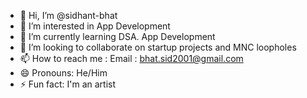 - 👋 Hi, I’m @sidhant-bhat
- 👀 I’m interested in App Development
- 🌱 I’m currently learning DSA. App Development
- 💞️ I’m looking to collaborate on startup projects and MNC loopholes
- 📫 How to reach me : Email : bhat.sid2001@gmail.com
- 😄 Pronouns: He/Him
- ⚡ Fun fact: I'm an artist

<!---
sidhant-bhat/sidhant-bhat is a ✨ special ✨ repository because its `README.md` (this file) appears on your GitHub profile.
You can click the Preview link to take a look at your changes.
--->
